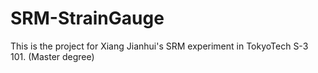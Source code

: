 # SRM-StrainGauge
This is the project for Xiang Jianhui's SRM experiment in TokyoTech S-3 101. (Master degree)
